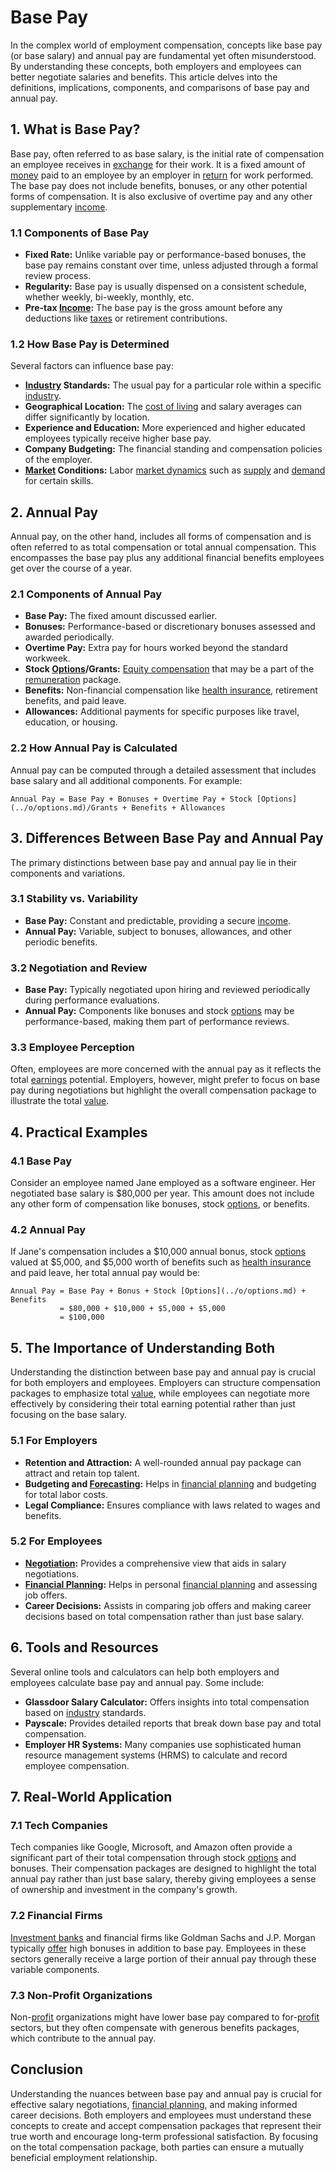 # Base Pay

In the complex world of employment compensation, concepts like base pay (or base salary) and annual pay are fundamental yet often misunderstood. By understanding these concepts, both employers and employees can better negotiate salaries and benefits. This article delves into the definitions, implications, components, and comparisons of base pay and annual pay.

## 1. What is Base Pay?

Base pay, often referred to as base salary, is the initial rate of compensation an employee receives in [exchange](../e/exchange.md) for their work. It is a fixed amount of [money](../m/money.md) paid to an employee by an employer in [return](../r/return.md) for work performed. The base pay does not include benefits, bonuses, or any other potential forms of compensation. It is also exclusive of overtime pay and any other supplementary [income](../i/income.md).

### 1.1 Components of Base Pay

- **Fixed Rate:** Unlike variable pay or performance-based bonuses, the base pay remains constant over time, unless adjusted through a formal review process.
- **Regularity:** Base pay is usually dispensed on a consistent schedule, whether weekly, bi-weekly, monthly, etc.
- **Pre-tax [Income](../i/income.md):** The base pay is the gross amount before any deductions like [taxes](../t/taxes.md) or retirement contributions.

### 1.2 How Base Pay is Determined

Several factors can influence base pay:

- **[Industry](../i/industry.md) Standards:** The usual pay for a particular role within a specific [industry](../i/industry.md).
- **Geographical Location:** The [cost of living](../c/cost_of_living.md) and salary averages can differ significantly by location.
- **Experience and Education:** More experienced and higher educated employees typically receive higher base pay.
- **Company Budgeting:** The financial standing and compensation policies of the employer.
- **[Market](../m/market.md) Conditions:** Labor [market dynamics](../m/market_dynamics.md) such as [supply](../s/supply.md) and [demand](../d/demand.md) for certain skills.

## 2. Annual Pay

Annual pay, on the other hand, includes all forms of compensation and is often referred to as total compensation or total annual compensation. This encompasses the base pay plus any additional financial benefits employees get over the course of a year.

### 2.1 Components of Annual Pay

- **Base Pay:** The fixed amount discussed earlier.
- **Bonuses:** Performance-based or discretionary bonuses assessed and awarded periodically.
- **Overtime Pay:** Extra pay for hours worked beyond the standard workweek.
- **Stock [Options](../o/options.md)/Grants:** [Equity compensation](../e/equity_compensation.md) that may be a part of the [remuneration](../r/remuneration.md) package.
- **Benefits:** Non-financial compensation like [health insurance](../h/health_insurance.md), retirement benefits, and paid leave.
- **Allowances:** Additional payments for specific purposes like travel, education, or housing.

### 2.2 How Annual Pay is Calculated

Annual pay can be computed through a detailed assessment that includes base salary and all additional components. For example:

```
Annual Pay = Base Pay + Bonuses + Overtime Pay + Stock [Options](../o/options.md)/Grants + Benefits + Allowances
```

## 3. Differences Between Base Pay and Annual Pay

The primary distinctions between base pay and annual pay lie in their components and variations.

### 3.1 Stability vs. Variability

- **Base Pay:** Constant and predictable, providing a secure [income](../i/income.md).
- **Annual Pay:** Variable, subject to bonuses, allowances, and other periodic benefits. 

### 3.2 Negotiation and Review

- **Base Pay:** Typically negotiated upon hiring and reviewed periodically during performance evaluations.
- **Annual Pay:** Components like bonuses and stock [options](../o/options.md) may be performance-based, making them part of performance reviews.

### 3.3 Employee Perception

Often, employees are more concerned with the annual pay as it reflects the total [earnings](../e/earnings.md) potential. Employers, however, might prefer to focus on base pay during negotiations but highlight the overall compensation package to illustrate the total [value](../v/value.md).

## 4. Practical Examples

### 4.1 Base Pay

Consider an employee named Jane employed as a software engineer. Her negotiated base salary is $80,000 per year. This amount does not include any other form of compensation like bonuses, stock [options](../o/options.md), or benefits.

### 4.2 Annual Pay

If Jane's compensation includes a $10,000 annual bonus, stock [options](../o/options.md) valued at $5,000, and $5,000 worth of benefits such as [health insurance](../h/health_insurance.md) and paid leave, her total annual pay would be:

```
Annual Pay = Base Pay + Bonus + Stock [Options](../o/options.md) + Benefits
           = $80,000 + $10,000 + $5,000 + $5,000
           = $100,000
```

## 5. The Importance of Understanding Both

Understanding the distinction between base pay and annual pay is crucial for both employers and employees. Employers can structure compensation packages to emphasize total [value](../v/value.md), while employees can negotiate more effectively by considering their total earning potential rather than just focusing on the base salary.

### 5.1 For Employers

- **Retention and Attraction:** A well-rounded annual pay package can attract and retain top talent.
- **Budgeting and [Forecasting](../f/forecasting.md):** Helps in [financial planning](../f/financial_planning.md) and budgeting for total labor costs.
- **Legal Compliance:** Ensures compliance with laws related to wages and benefits.

### 5.2 For Employees

- **[Negotiation](../n/negotiation.md):** Provides a comprehensive view that aids in salary negotiations.
- **[Financial Planning](../f/financial_planning.md):** Helps in personal [financial planning](../f/financial_planning.md) and assessing job offers.
- **Career Decisions:** Assists in comparing job offers and making career decisions based on total compensation rather than just base salary.

## 6. Tools and Resources

Several online tools and calculators can help both employers and employees calculate base pay and annual pay. Some include:

- **Glassdoor Salary Calculator:** Offers insights into total compensation based on [industry](../i/industry.md) standards.
- **Payscale:** Provides detailed reports that break down base pay and total compensation.
- **Employer HR Systems:** Many companies use sophisticated human resource management systems (HRMS) to calculate and record employee compensation.

## 7. Real-World Application

### 7.1 Tech Companies

Tech companies like Google, Microsoft, and Amazon often provide a significant part of their total compensation through stock [options](../o/options.md) and bonuses. Their compensation packages are designed to highlight the total annual pay rather than just base salary, thereby giving employees a sense of ownership and investment in the company's growth.

### 7.2 Financial Firms

[Investment banks](../i/investment_bank_(ib).md) and financial firms like Goldman Sachs and J.P. Morgan typically [offer](../o/offer.md) high bonuses in addition to base pay. Employees in these sectors generally receive a large portion of their annual pay through these variable components.

### 7.3 Non-Profit Organizations

Non-[profit](../p/profit.md) organizations might have lower base pay compared to for-[profit](../p/profit.md) sectors, but they often compensate with generous benefits packages, which contribute to the annual pay.

## Conclusion

Understanding the nuances between base pay and annual pay is crucial for effective salary negotiations, [financial planning](../f/financial_planning.md), and making informed career decisions. Both employers and employees must understand these concepts to create and accept compensation packages that represent their true worth and encourage long-term professional satisfaction. By focusing on the total compensation package, both parties can ensure a mutually beneficial employment relationship.